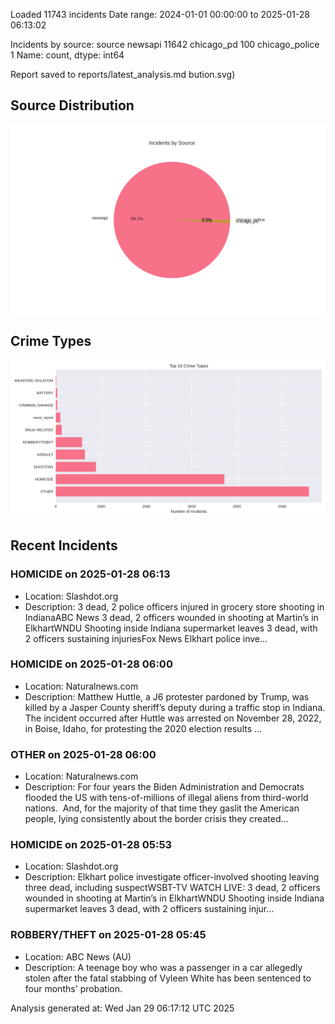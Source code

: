 
Loaded 11743 incidents
Date range: 2024-01-01 00:00:00 to 2025-01-28 06:13:02

Incidents by source:
source
newsapi           11642
chicago_pd          100
chicago_police        1
Name: count, dtype: int64

Report saved to reports/latest_analysis.md
bution.svg)

## Source Distribution
![Source Distribution](images/source_distribution.svg)

## Crime Types
![Crime Types](images/crime_types.svg)

## Recent Incidents

### HOMICIDE on 2025-01-28 06:13
- Location: Slashdot.org
- Description: 3 dead, 2 police officers injured in grocery store shooting in IndianaABC News 3 dead, 2 officers wounded in shooting at Martin’s in ElkhartWNDU Shooting inside Indiana supermarket leaves 3 dead, with 2 officers sustaining injuriesFox News Elkhart police inve…


### HOMICIDE on 2025-01-28 06:00
- Location: Naturalnews.com
- Description: Matthew Huttle, a J6 protester pardoned by Trump, was killed by a Jasper County sheriff’s deputy during a traffic stop in Indiana. The incident occurred after Huttle was arrested on November 28, 2022, in Boise, Idaho, for protesting the 2020 election results …


### OTHER on 2025-01-28 06:00
- Location: Naturalnews.com
- Description: For four years the Biden Administration and Democrats flooded the US with tens-of-millions of illegal aliens from third-world nations.  And, for the majority of that time they gaslit the American people, lying consistently about the border crisis they created…


### HOMICIDE on 2025-01-28 05:53
- Location: Slashdot.org
- Description: Elkhart police investigate officer-involved shooting leaving three dead, including suspectWSBT-TV WATCH LIVE: 3 dead, 2 officers wounded in shooting at Martin’s in ElkhartWNDU Shooting inside Indiana supermarket leaves 3 dead, with 2 officers sustaining injur…


### ROBBERY/THEFT on 2025-01-28 05:45
- Location: ABC News (AU)
- Description: A teenage boy who was a passenger in a car allegedly stolen after the fatal stabbing of Vyleen White has been sentenced to four months' probation.

Analysis generated at: Wed Jan 29 06:17:12 UTC 2025
